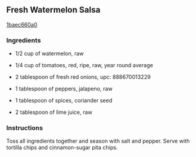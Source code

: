 ## Fresh Watermelon Salsa

[1baec660a0](http://tastykitchen.com/recipes/appetizers-and-snacks/fresh-watermelon-salsa/)

### Ingredients

 - 1/2 cup of watermelon, raw

 - 1/4 cup of tomatoes, red, ripe, raw, year round average

 - 2 tablespoon of fresh red onions, upc: 888670013229

 - 1 tablespoon of peppers, jalapeno, raw

 - 1 tablespoon of spices, coriander seed

 - 2 tablespoon of lime juice, raw

### Instructions

Toss all ingredients together and season with salt and pepper. Serve with tortilla chips and cinnamon-sugar pita chips.